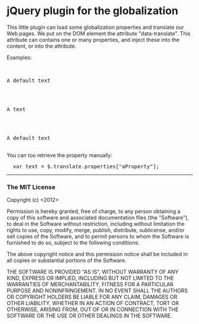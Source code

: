﻿# jQuery plugin for the globalization #

This little plugin can load some globalization properties and translate our Web pages. We put on the DOM element the attribute "data-translate".
This attribute can contains one or many properties, and inject these into the content, or into the attribute.

Examples:
<pre>
  <!-- Inject into the content -->
  <div data-translate="aProperty">A default text</div>
</pre>

<pre>
  <!-- Inject into the attribute -->
  <div data-translate="title:aProperty" title="A default title">A text</div>
</pre>

<pre>
  <!-- Inject into the attribute and the content -->
  <div data-translate="title:aProperty;anotherProperty" title="A default title">A default text</div>
</pre>

You can too retrieve the property manually:
<pre>
  var text = $.translate.properties["aProperty"];
</pre>

---

### The MIT License

Copyright (c) <2012> <Objet Direct>

 Permission is hereby granted, free of charge, to any person obtaining a copy
 of this software and associated documentation files (the "Software"), to deal
 in the Software without restriction, including without limitation the rights
 to use, copy, modify, merge, publish, distribute, sublicense, and/or sell
 copies of the Software, and to permit persons to whom the Software is
 furnished to do so, subject to the following conditions:

 The above copyright notice and this permission notice shall be included in
 all copies or substantial portions of the Software.

 THE SOFTWARE IS PROVIDED "AS IS", WITHOUT WARRANTY OF ANY KIND, EXPRESS OR
 IMPLIED, INCLUDING BUT NOT LIMITED TO THE WARRANTIES OF MERCHANTABILITY,
 FITNESS FOR A PARTICULAR PURPOSE AND NONINFRINGEMENT. IN NO EVENT SHALL THE
 AUTHORS OR COPYRIGHT HOLDERS BE LIABLE FOR ANY CLAIM, DAMAGES OR OTHER
 LIABILITY, WHETHER IN AN ACTION OF CONTRACT, TORT OR OTHERWISE, ARISING FROM,
 OUT OF OR IN CONNECTION WITH THE SOFTWARE OR THE USE OR OTHER DEALINGS IN
 THE SOFTWARE.
 
 